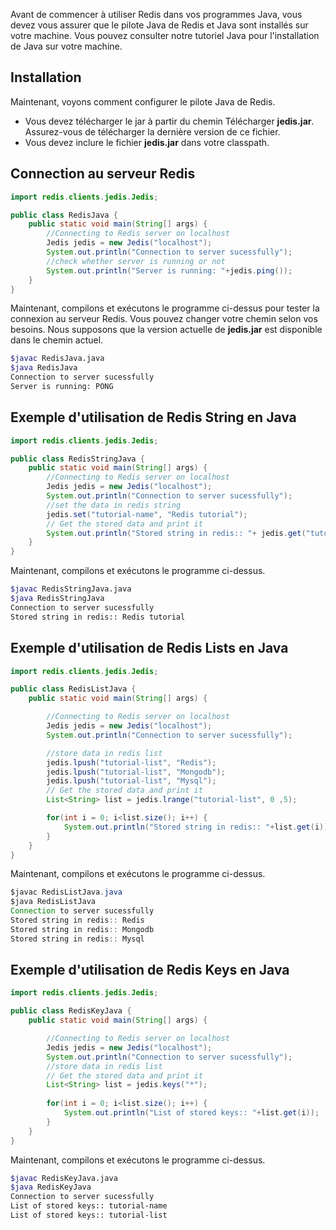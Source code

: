 Avant de commencer à utiliser Redis dans vos programmes Java, vous devez vous assurer que le pilote Java de Redis et Java sont installés sur votre machine. Vous pouvez consulter notre tutoriel Java pour l'installation de Java sur votre machine.

## Installation

Maintenant, voyons comment configurer le pilote Java de Redis.

- Vous devez télécharger le jar à partir du chemin Télécharger **jedis.jar**. Assurez-vous de télécharger la dernière version de ce fichier.
- Vous devez inclure le fichier **jedis.jar** dans votre classpath.

## Connection au serveur Redis

```java
import redis.clients.jedis.Jedis; 

public class RedisJava { 
    public static void main(String[] args) { 
        //Connecting to Redis server on localhost 
        Jedis jedis = new Jedis("localhost"); 
        System.out.println("Connection to server sucessfully"); 
        //check whether server is running or not 
        System.out.println("Server is running: "+jedis.ping()); 
    } 
}
```

Maintenant, compilons et exécutons le programme ci-dessus pour tester la connexion au serveur Redis. Vous pouvez changer votre chemin selon vos besoins. Nous supposons que la version actuelle de **jedis.jar** est disponible dans le chemin actuel.

```bash
$javac RedisJava.java 
$java RedisJava 
Connection to server sucessfully 
Server is running: PONG
```

## Exemple d'utilisation de Redis String en Java

```java
import redis.clients.jedis.Jedis; 

public class RedisStringJava { 
    public static void main(String[] args) { 
        //Connecting to Redis server on localhost 
        Jedis jedis = new Jedis("localhost"); 
        System.out.println("Connection to server sucessfully"); 
        //set the data in redis string 
        jedis.set("tutorial-name", "Redis tutorial"); 
        // Get the stored data and print it 
        System.out.println("Stored string in redis:: "+ jedis.get("tutorial-name")); 
    } 
}
```

Maintenant, compilons et exécutons le programme ci-dessus.

```bash
$javac RedisStringJava.java 
$java RedisStringJava 
Connection to server sucessfully 
Stored string in redis:: Redis tutorial 
```

## Exemple d'utilisation de Redis Lists en Java

```java
import redis.clients.jedis.Jedis; 

public class RedisListJava { 
    public static void main(String[] args) { 

        //Connecting to Redis server on localhost 
        Jedis jedis = new Jedis("localhost"); 
        System.out.println("Connection to server sucessfully"); 

        //store data in redis list 
        jedis.lpush("tutorial-list", "Redis"); 
        jedis.lpush("tutorial-list", "Mongodb"); 
        jedis.lpush("tutorial-list", "Mysql"); 
        // Get the stored data and print it 
        List<String> list = jedis.lrange("tutorial-list", 0 ,5); 

        for(int i = 0; i<list.size(); i++) { 
            System.out.println("Stored string in redis:: "+list.get(i)); 
        } 
    } 
}
```

Maintenant, compilons et exécutons le programme ci-dessus.

```java
$javac RedisListJava.java 
$java RedisListJava 
Connection to server sucessfully 
Stored string in redis:: Redis 
Stored string in redis:: Mongodb 
Stored string in redis:: Mysql
```

## Exemple d'utilisation de Redis Keys en Java

```java
import redis.clients.jedis.Jedis; 

public class RedisKeyJava { 
    public static void main(String[] args) { 

        //Connecting to Redis server on localhost 
        Jedis jedis = new Jedis("localhost"); 
        System.out.println("Connection to server sucessfully"); 
        //store data in redis list 
        // Get the stored data and print it 
        List<String> list = jedis.keys("*"); 
        
        for(int i = 0; i<list.size(); i++) { 
            System.out.println("List of stored keys:: "+list.get(i)); 
        } 
    } 
}
```

Maintenant, compilons et exécutons le programme ci-dessus.

```bash
$javac RedisKeyJava.java 
$java RedisKeyJava 
Connection to server sucessfully 
List of stored keys:: tutorial-name 
List of stored keys:: tutorial-list
```